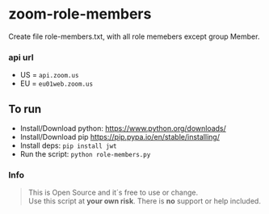 # zoom-role-members
Create file role-members.txt, with all role memebers except group Member.

### api url
* US = `api.zoom.us`
* EU = `eu01web.zoom.us`

## To run
* Install/Download python:
https://www.python.org/downloads/
* Install/Download pip
https://pip.pypa.io/en/stable/installing/
* Install deps:
`pip install jwt`
* Run the script:
`python role-members.py`

### Info
>This is Open Source and it´s free to use or change.\
Use this script at **your own risk**. There is **no** support or help included.
